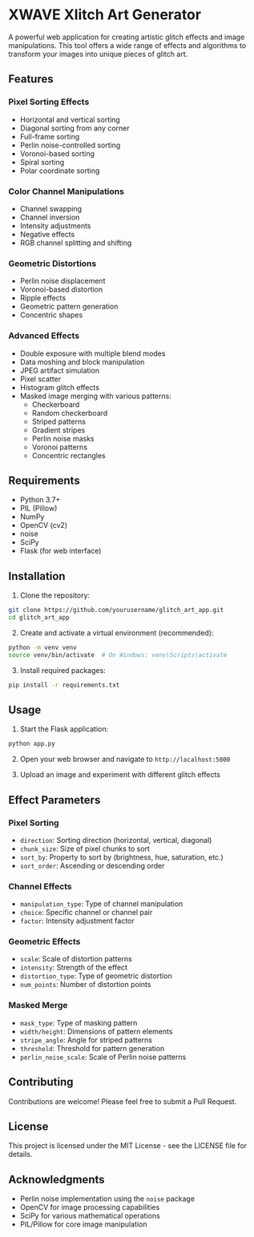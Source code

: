 # XWAVE Xlitch Art Generator

A powerful web application for creating artistic glitch effects and image manipulations. This tool offers a wide range of effects and algorithms to transform your images into unique pieces of glitch art.

## Features

### Pixel Sorting Effects
- Horizontal and vertical sorting
- Diagonal sorting from any corner
- Full-frame sorting
- Perlin noise-controlled sorting
- Voronoi-based sorting
- Spiral sorting
- Polar coordinate sorting

### Color Channel Manipulations
- Channel swapping
- Channel inversion
- Intensity adjustments
- Negative effects
- RGB channel splitting and shifting

### Geometric Distortions
- Perlin noise displacement
- Voronoi-based distortion
- Ripple effects
- Geometric pattern generation
- Concentric shapes

### Advanced Effects
- Double exposure with multiple blend modes
- Data moshing and block manipulation
- JPEG artifact simulation
- Pixel scatter
- Histogram glitch effects
- Masked image merging with various patterns:
  - Checkerboard
  - Random checkerboard
  - Striped patterns
  - Gradient stripes
  - Perlin noise masks
  - Voronoi patterns
  - Concentric rectangles

## Requirements

- Python 3.7+
- PIL (Pillow)
- NumPy
- OpenCV (cv2)
- noise
- SciPy
- Flask (for web interface)

## Installation

1. Clone the repository:
```bash
git clone https://github.com/yourusername/glitch_art_app.git
cd glitch_art_app
```

2. Create and activate a virtual environment (recommended):
```bash
python -m venv venv
source venv/bin/activate  # On Windows: venv\Scripts\activate
```

3. Install required packages:
```bash
pip install -r requirements.txt
```

## Usage

1. Start the Flask application:
```bash
python app.py
```

2. Open your web browser and navigate to `http://localhost:5000`

3. Upload an image and experiment with different glitch effects

## Effect Parameters

### Pixel Sorting
- `direction`: Sorting direction (horizontal, vertical, diagonal)
- `chunk_size`: Size of pixel chunks to sort
- `sort_by`: Property to sort by (brightness, hue, saturation, etc.)
- `sort_order`: Ascending or descending order

### Channel Effects
- `manipulation_type`: Type of channel manipulation
- `choice`: Specific channel or channel pair
- `factor`: Intensity adjustment factor

### Geometric Effects
- `scale`: Scale of distortion patterns
- `intensity`: Strength of the effect
- `distortion_type`: Type of geometric distortion
- `num_points`: Number of distortion points

### Masked Merge
- `mask_type`: Type of masking pattern
- `width/height`: Dimensions of pattern elements
- `stripe_angle`: Angle for striped patterns
- `threshold`: Threshold for pattern generation
- `perlin_noise_scale`: Scale of Perlin noise patterns

## Contributing

Contributions are welcome! Please feel free to submit a Pull Request.

## License

This project is licensed under the MIT License - see the LICENSE file for details.

## Acknowledgments

- Perlin noise implementation using the `noise` package
- OpenCV for image processing capabilities
- SciPy for various mathematical operations
- PIL/Pillow for core image manipulation 